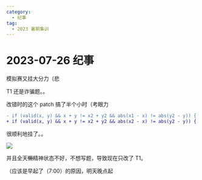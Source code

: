 ```yaml
---
category:
  - 纪事
tag:
  - 2023 暑期集训
---
```


# 2023-07-26 纪事

模拟赛又挂大分力（悲

T1 还是诈骗题。。

<!-- more -->

改错时的这个 patch 搞了半个小时（考眼力

```diff
- if (valid(x, y) && x + y != x2 + y2 && abs(x1 - x) != abs(y2 - y)) {
+ if (valid(x, y) && x + y != x2 + y2 && abs(x2 - x) != abs(y2 - y)) {
```

很顺利地挂了。。

![](http://zihanhu-blog.oss-cn-shanghai.aliyuncs.com/image/a2c40dfe56ac7dde836ef302bdb0f804.png)

并且全天~~懒~~精神状态不好，不想写题，导致现在只改了 T1。

（应该是早起了（7:00）的原因，明天晚点起
